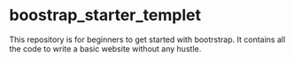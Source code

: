# boostrap_starter_templet
This repository is for beginners to get started with bootrstrap.
It contains all the code to write a basic website without any hustle.
